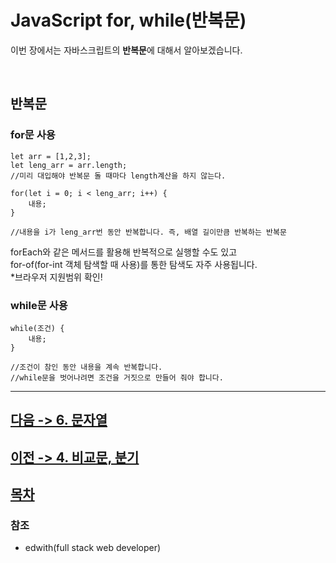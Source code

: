 JavaScript for, while(반복문)
================
이번 장에서는 자바스크립트의 **반복문**에 대해서 알아보겠습니다.

<br>

## 반복문
### for문 사용
```
let arr = [1,2,3];
let leng_arr = arr.length;
//미리 대입해야 반복문 돌 때마다 length계산을 하지 않는다.

for(let i = 0; i < leng_arr; i++) {
    내용;
}

//내용을 i가 leng_arr번 동안 반복합니다. 즉, 배열 길이만큼 반복하는 반복문

```

forEach와 같은 메서드를 활용해 반복적으로 실행할 수도 있고<br>
for-of(for-int 객체 탐색할 때 사용)를 통한 탐색도 자주 사용됩니다.<br>
*브라우저 지원범위 확인!


### while문 사용
```
while(조건) {
    내용;
}

//조건이 참인 동안 내용을 계속 반복합니다.
//while문을 벗어나려면 조건을 거짓으로 만들어 줘야 합니다. 
```

---

## [다음 -> 6. 문자열](https://github.com/devebe/JavaScript/blob/master/6_문자열.md)
## [이전 -> 4. 비교문, 분기](https://github.com/devebe/JavaScript/blob/master/4_비교문_분기.md)
## [목차](https://github.com/devebe/JavaScript/blob/master/README.md)

### 참조

- edwith(full stack web developer)